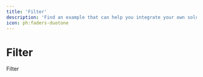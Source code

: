 ```yaml
---
title: 'Filter'
description: 'Find an example that can help you integrate your own solution.'
icon: ph:faders-duotone
---
```



# Filter

Filter
